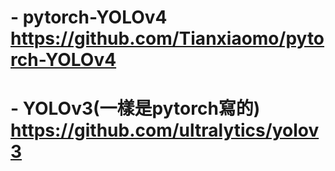 # - pytorch-YOLOv4 https://github.com/Tianxiaomo/pytorch-YOLOv4
# - YOLOv3(一樣是pytorch寫的) https://github.com/ultralytics/yolov3
